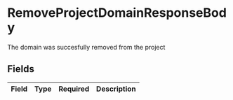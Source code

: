 # RemoveProjectDomainResponseBody

The domain was succesfully removed from the project


## Fields

| Field       | Type        | Required    | Description |
| ----------- | ----------- | ----------- | ----------- |